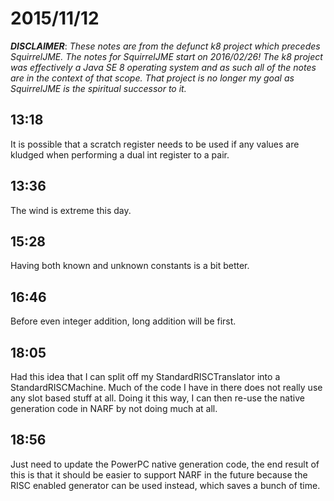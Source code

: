 # 2015/11/12

***DISCLAIMER***: _These notes are from the defunct k8 project which_
_precedes SquirrelJME. The notes for SquirrelJME start on 2016/02/26!_
_The k8 project was effectively a Java SE 8 operating system and as such_
_all of the notes are in the context of that scope. That project is no_
_longer my goal as SquirrelJME is the spiritual successor to it._

## 13:18

It is possible that a scratch register needs to be used if any values are
kludged when performing a dual int register to a pair.

## 13:36

The wind is extreme this day.

## 15:28

Having both known and unknown constants is a bit better.

## 16:46

Before even integer addition, long addition will be first.

## 18:05

Had this idea that I can split off my StandardRISCTranslator into a
StandardRISCMachine. Much of the code I have in there does not really use
any slot based stuff at all. Doing it this way, I can then re-use the native
generation code in NARF by not doing much at all.

## 18:56

Just need to update the PowerPC native generation code, the end result of this
is that it should be easier to support NARF in the future because the RISC
enabled generator can be used instead, which saves a bunch of time.

